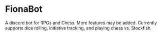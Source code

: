 # FionaBot
A discord bot for RPGs and Chess. More features may be added. Currently supports dice rolling, initiative tracking, and playing chess vs. Stockfish.
